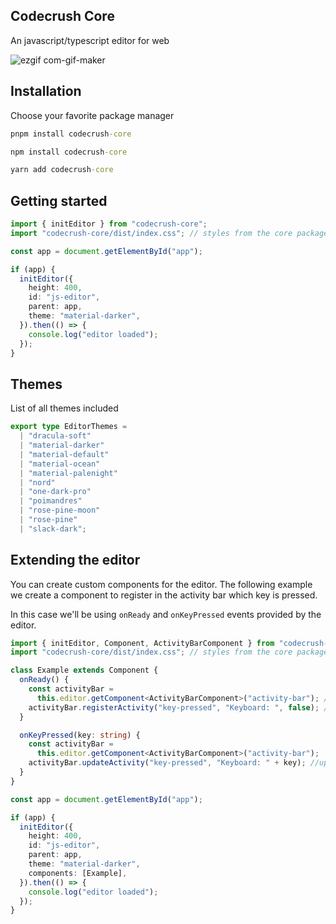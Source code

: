 ## Codecrush Core

An javascript/typescript editor for web

![ezgif com-gif-maker](https://user-images.githubusercontent.com/73492768/215186329-b69749f6-f83a-431b-bce1-3d34e2a40b92.gif)

## Installation

Choose your favorite package manager

```cmd
pnpm install codecrush-core
```

```cmd
npm install codecrush-core
```

```cmd
yarn add codecrush-core
```

## Getting started

```ts
import { initEditor } from "codecrush-core";
import "codecrush-core/dist/index.css"; // styles from the core package

const app = document.getElementById("app");

if (app) {
  initEditor({
    height: 400,
    id: "js-editor",
    parent: app,
    theme: "material-darker",
  }).then(() => {
    console.log("editor loaded");
  });
}
```

## Themes

List of all themes included

```ts
export type EditorThemes =
  | "dracula-soft"
  | "material-darker"
  | "material-default"
  | "material-ocean"
  | "material-palenight"
  | "nord"
  | "one-dark-pro"
  | "poimandres"
  | "rose-pine-moon"
  | "rose-pine"
  | "slack-dark";
```

## Extending the editor

You can create custom components for the editor.
The following example we create a component to register in the activity bar which key is pressed.

In this case we'll be using `onReady` and `onKeyPressed` events provided by the editor.

```ts
import { initEditor, Component, ActivityBarComponent } from "codecrush-core";
import "codecrush-core/dist/index.css"; // styles from the core package

class Example extends Component {
  onReady() {
    const activityBar =
      this.editor.getComponent<ActivityBarComponent>("activity-bar"); // get the activity bar
    activityBar.registerActivity("key-pressed", "Keyboard: ", false); // register a new entry with id and text
  }

  onKeyPressed(key: string) {
    const activityBar =
      this.editor.getComponent<ActivityBarComponent>("activity-bar");
    activityBar.updateActivity("key-pressed", "Keyboard: " + key); //update the activity when the key is pressed
  }
}

const app = document.getElementById("app");

if (app) {
  initEditor({
    height: 400,
    id: "js-editor",
    parent: app,
    theme: "material-darker",
    components: [Example],
  }).then(() => {
    console.log("editor loaded");
  });
}
```

